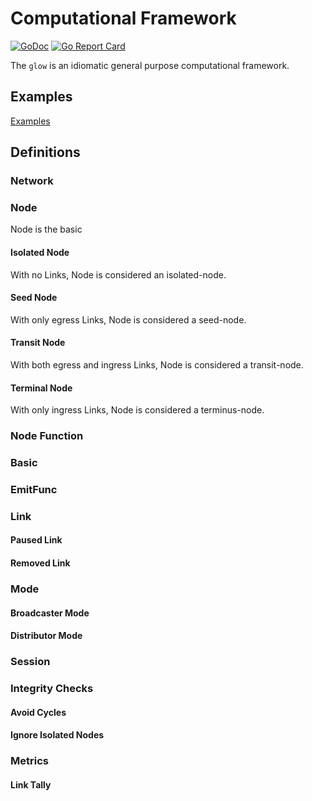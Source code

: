 # Computational Framework

[![GoDoc](https://pkg.go.dev/badge/github.com/lnashier/glow)](https://pkg.go.dev/github.com/lnashier/glow)
[![Go Report Card](https://goreportcard.com/badge/github.com/lnashier/glow)](https://goreportcard.com/report/github.com/lnashier/glow)

The `glow` is an idiomatic general purpose computational framework.

## Examples

[Examples](examples/)

## Definitions

### Network

### Node

Node is the basic 
#### Isolated Node

With no Links, Node is considered an isolated-node.

#### Seed Node

With only egress Links, Node is considered a seed-node.

#### Transit Node

With both egress and ingress Links, Node is considered a transit-node.

#### Terminal Node

With only ingress Links, Node is considered a terminus-node.

### Node Function

### Basic

### EmitFunc

### Link

#### Paused Link

#### Removed Link

### Mode

#### Broadcaster Mode

#### Distributor Mode

### Session

### Integrity Checks

#### Avoid Cycles

#### Ignore Isolated Nodes

### Metrics

#### Link Tally
